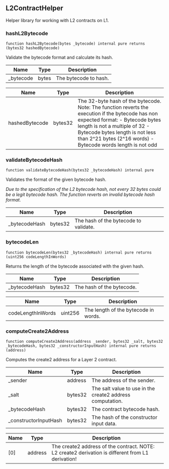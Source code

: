 ## L2ContractHelper

Helper library for working with L2 contracts on L1.

### hashL2Bytecode

```solidity
function hashL2Bytecode(bytes _bytecode) internal pure returns (bytes32 hashedBytecode)
```

Validate the bytecode format and calculate its hash.

| Name | Type | Description |
| ---- | ---- | ----------- |
| _bytecode | bytes | The bytecode to hash. |

| Name | Type | Description |
| ---- | ---- | ----------- |
| hashedBytecode | bytes32 | The 32-byte hash of the bytecode. Note: The function reverts the execution if the bytecode has non expected format: - Bytecode bytes length is not a multiple of 32 - Bytecode bytes length is not less than 2^21 bytes (2^16 words) - Bytecode words length is not odd |

### validateBytecodeHash

```solidity
function validateBytecodeHash(bytes32 _bytecodeHash) internal pure
```

Validates the format of the given bytecode hash.

_Due to the specification of the L2 bytecode hash, not every 32 bytes could be a legit bytecode hash.
The function reverts on invalid bytecode hash format._

| Name | Type | Description |
| ---- | ---- | ----------- |
| _bytecodeHash | bytes32 | The hash of the bytecode to validate. |

### bytecodeLen

```solidity
function bytecodeLen(bytes32 _bytecodeHash) internal pure returns (uint256 codeLengthInWords)
```

Returns the length of the bytecode associated with the given hash.

| Name | Type | Description |
| ---- | ---- | ----------- |
| _bytecodeHash | bytes32 | The hash of the bytecode. |

| Name | Type | Description |
| ---- | ---- | ----------- |
| codeLengthInWords | uint256 | The length of the bytecode in words. |

### computeCreate2Address

```solidity
function computeCreate2Address(address _sender, bytes32 _salt, bytes32 _bytecodeHash, bytes32 _constructorInputHash) internal pure returns (address)
```

Computes the create2 address for a Layer 2 contract.

| Name | Type | Description |
| ---- | ---- | ----------- |
| _sender | address | The address of the sender. |
| _salt | bytes32 | The salt value to use in the create2 address computation. |
| _bytecodeHash | bytes32 | The contract bytecode hash. |
| _constructorInputHash | bytes32 | The hash of the constructor input data. |

| Name | Type | Description |
| ---- | ---- | ----------- |
| [0] | address | The create2 address of the contract. NOTE: L2 create2 derivation is different from L1 derivation! |

